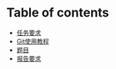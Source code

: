 # Table of contents

* [任务要求](README.md)
* [Git使用教程](git-shi-yong-jiao-cheng.md)
* [题目](ti-mu.md)
* [报告要求](bao-gao-yao-qiu.md)
